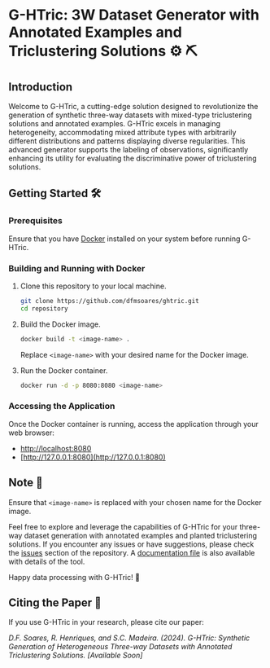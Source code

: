 # G-HTric: 3W Dataset Generator with Annotated Examples and Triclustering Solutions ⚙️ ⛏️

## Introduction

Welcome to G-HTric, a cutting-edge solution designed to revolutionize the generation of synthetic three-way datasets with mixed-type triclustering solutions and annotated examples. G-HTric excels in managing heterogeneity, accommodating mixed attribute types with arbitrarily different distributions and patterns displaying diverse regularities. This advanced generator supports the labeling of observations, significantly enhancing its utility for evaluating the discriminative power of triclustering solutions.

## Getting Started 🛠️

### Prerequisites

Ensure that you have [Docker](https://www.docker.com) installed on your system before running G-HTric.

### Building and Running with Docker

1. Clone this repository to your local machine.

    ```bash
    git clone https://github.com/dfmsoares/ghtric.git
    cd repository
    ```

2. Build the Docker image.

    ```bash
    docker build -t <image-name> .
    ```

    Replace `<image-name>` with your desired name for the Docker image.

3. Run the Docker container.

    ```bash
    docker run -d -p 8080:8080 <image-name>
    ```

### Accessing the Application

Once the Docker container is running, access the application through your web browser:

- [http://localhost:8080](http://localhost:8080)
- [http://127.0.0.1:8080](http://127.0.0.1:8080)

## Note 🔎

Ensure that `<image-name>` is replaced with your chosen name for the Docker image.

Feel free to explore and leverage the capabilities of G-HTric for your three-way dataset generation with annotated examples and planted triclustering solutions. If you encounter any issues or have suggestions, please check the [issues](https://github.com/example/repository/issues) section of the repository. A [documentation file]() is also available with details of the tool.

Happy data processing with G-HTric! 🎉

## Citing the Paper 📑

If you use G-HTric in your research, please cite our paper:

*D.F. Soares, R. Henriques, and S.C. Madeira. (2024). G-HTric: Synthetic Generation of Heterogeneous Three-way Datasets with Annotated Triclustering Solutions. [Available Soon]*


